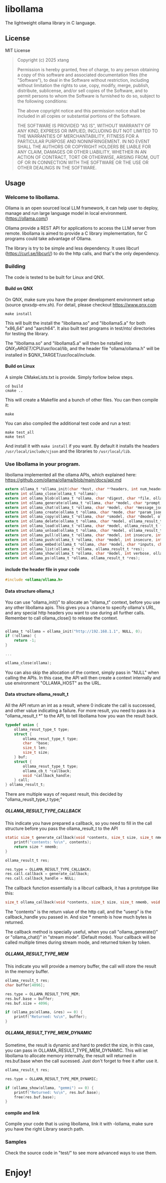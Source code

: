 # libollama

The lightweight ollama library in C language.

## License

MIT License

>    Copyright (c) 2025 xtang
>
>    Permission is hereby granted, free of charge, to any person obtaining a copy
>    of this software and associated documentation files (the "Software"), to deal
>    in the Software without restriction, including without limitation the rights
>    to use, copy, modify, merge, publish, distribute, sublicense, and/or sell
>    copies of the Software, and to permit persons to whom the Software is
>    furnished to do so, subject to the following conditions:
>
>    The above copyright notice and this permission notice shall be included in all
>    copies or substantial portions of the Software.
>
>    THE SOFTWARE IS PROVIDED "AS IS", WITHOUT WARRANTY OF ANY KIND, EXPRESS OR
>    IMPLIED, INCLUDING BUT NOT LIMITED TO THE WARRANTIES OF MERCHANTABILITY,
>    FITNESS FOR A PARTICULAR PURPOSE AND NONINFRINGEMENT. IN NO EVENT SHALL THE
>    AUTHORS OR COPYRIGHT HOLDERS BE LIABLE FOR ANY CLAIM, DAMAGES OR OTHER
>    LIABILITY, WHETHER IN AN ACTION OF CONTRACT, TORT OR OTHERWISE, ARISING FROM,
>    OUT OF OR IN CONNECTION WITH THE SOFTWARE OR THE USE OR OTHER DEALINGS IN THE
>    SOFTWARE.

## Usage

### Welcome to libollama.

Ollama is an open sourced local LLM framework, it can help user to deploy, manage and run large language model in local environment. (https://ollama.com/)

Ollama  provide a REST API for applications to access the LLM server from remote. libollama is aimed to provide a C library implementation, for C programs could take advantage of Ollama.

The library is try to be simple and less dependency. It uses libcurl (https://curl.se/libcurl/) to do the http calls, and that's the only dependency. 

### Building

The code is tested to be built for Linux and QNX.

#### Build on QNX

On QNX, make sure you have the proper development environment setup (source qnxsdp-env.sh). For detail, please checkout https://www.qnx.com

```
make install
```

This will built the install the "libollama.so" and "libollamaS.a" for both "x86_64" and "aarch64". It also built test programs in test/nto/ directories for testing the library.

The "libollama.so" and "libollamaS.a" will then be nstalled  into $QNX_TARGET/$CPU/usr/local/lib, and the header file "ollama/ollama.h" will be installed in $QNX_TARGET/usr/local/include.

#### Build on Linux

A simple CMakeLists.txt is provide. Simply forllow below steps.

```
cd build
cmake ..
```

This will create a Makefile and a bunch of other files. You can then compile it:

```
make
```

You can also compiled the additional test code and run a test:

```
make test_all
make test
```

And install it with `make install` if you want. By default it installs the headers `/usr/local/include/cjson` and the libraries to `/usr/local/lib`.

### Use libollama in your program. 

libollama implemented all the ollama APIs, which explained here: https://github.com/ollama/ollama/blob/main/docs/api.md

```c
extern ollama_t *ollama_init(char *host, char **headers, int num_headers);
extern int ollama_close(ollama_t *ollama);
extern int ollama_blob(ollama_t *ollama, char *digest, char *file, ollama_result_t *res);
extern int ollama_generate(ollama_t *ollama, char *model, char *prompt, char *param_json, ollama_result_t *res);
extern int ollama_chat(ollama_t *ollama, char *model, char *message_json, char *param_json, ollama_result_t *res);
extern int ollama_create(ollama_t *ollama, char *mode, char *param_json, ollama_result_t *res);
extern int ollama_copy(ollama_t *ollama, char *smodel, char *dmodel, ollama_result_t *res);
extern int ollama_delete(ollama_t *ollama, char *model, ollama_result_t *res);
extern int ollama_load(ollama_t *ollama, char *model, ollama_result_t *res);
extern int ollama_unload(ollama_t *ollama, char *model, ollama_result_t *res);
extern int ollama_pull(ollama_t *ollama, char *model, int insecure, int stream, ollama_result_t *res); 
extern int ollama_push(ollama_t *ollama, char *model, int insecure, int stream, ollama_result_t *res); 
extern int ollama_embed(ollama_t *ollama, char *model, char *inputs, char *param_json, ollama_result_t *res); 
extern int ollama_list(ollama_t *ollama, ollama_result_t *res);
extern int ollama_show(ollama_t *ollama, char *model, int verbose, ollama_result_t *res);
extern int ollama_ps(ollama_t *ollama, ollama_result_t *res);
```

#### include the header file in your code

```c
#include <ollama/ollama.h>
```

#### Data structure ollama_t

You can use "ollama_init()" to allocate an "ollama_t" context, before you use any other libollama apis. This gives you a chance to specify ollama's URL, and any special http headers you want to use during all further calls. Remember to call ollama_close() to release the context.

```c

ollama_t *ollama = ollama_init("http://192.168.1.1", NULL, 0);
if (!ollama) {
	return -1;
}

...

ollama_close(ollama);
```

You can also skip the allocation of the context, simply pass in "NULL" when calling the APIs. In this case, the API will then create a context internally and use environment "OLLAMA_HOST" as the URL.

#### Data structure ollama_result_t

All the API return an int as a result, where 0 indicate the call is successed, and other value indicating a failure. For more result, you need to pass in a "ollama_result_t *" to the API, to tell libollama how you wan the result back.

```c
typedef union {
    ollama_resut_type_t type;
    struct {
        ollama_resut_type_t type;
        char  *base;
        size_t len;
        size_t size;
    } buf;
    struct {
        ollama_resut_type_t type;
        ollama_cb_t *callback;
        void *callback_handle;
    } call;
} ollama_result_t;

```

There are multiple ways of request result, this decided by "ollama_reuslt_type_t type;"

##### OLLAMA_RESULT_TYPE_CALLBACK

This indicate you have prepared a callback, so you need to fill in the call structure before you pass the ollama_result_t to the API

```c
static size_t generate_callback(void *contents, size_t size, size_t nmemb, void *userp) {
	printf("contents: %s\n", contents);
	return size * nmemb;
}

ollama_result_t res;

res.type = OLLAMA_RESULT_TYPE_CALLBACK;
res.call.callback = generate_callback;
res.call.callback_handle = NULL;
```

The callback function essentially is a libcurl callback, it has a prototype like this:

```c
size_t ollama_callback(void *contents, size_t size, size_t nmemb, void *userp);
```

The "contents" is the return value of the http call, and the "userp" is the callback_handle you passed in. And size * nmemb is how much bytes is returned.

The callback method is specially useful, when you call "ollama_generate()" or "ollama_chat()" in "stream mode". (Default mode). Your callback will be called multiple times during stream mode, and returned token by token.

##### OLLAMA_RESULT_TYPE_MEM

This indicate you will provide a memory buffer, the call will store the result in the memory buffer.

```c
ollama_result_t res;
char buffer[4096];

res.type = OLLAMA_RESULT_TYPE_MEM;
res.buf.base = buffer;
res.buf.size = 4096;

if (ollama_ps(ollama, &res) == 0) {
	printf("Returned: %s\n", buffer);
}
```

##### OLLAMA_RESULT_TYPE_MEM_DYNAMIC

Sometime, the result is dynamic and hard to predict the size, in this case, you can pass in OLLAMA_RESULT_TYPE_MEM_DYNAMIC. This will let libollama to allocate memory internally, the result will returned in res.buf.base when the call sucessed. Just don't forget to free it after use it.

```c
ollama_result_t res;

res.type = OLLAMA_RESULT_TYPE_MEM_DYNAMIC;

if (ollama_show(ollama, "gemmi") == 0) {
	printf("Returned: %s\n", res.buf.base);
	free(res.buf.base);
}
```

#### compile and link

Compile your code that is using libollama, link it with -lollama, make sure you have the right Library search path.

### Samples

Check the source code in "test/" to see more advanced ways to use them.

# Enjoy!

